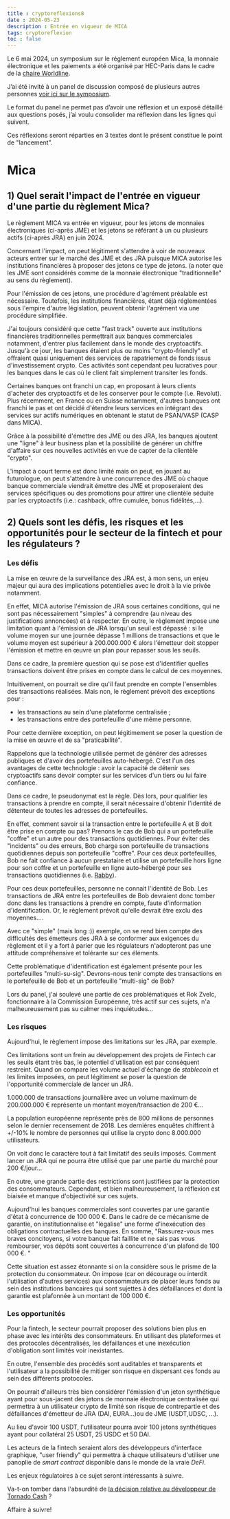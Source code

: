 ```yaml
---
title : cryptoreflexions8
date : 2024-05-23 
description : Entrée en vigueur de MICA
tags: cryptoreflexion
toc : false 
--- 
```

Le 6 mai 2024, un symposium sur le réglement européen Mica, la monnaie électronique et les paiements a été organisé par HEC-Paris dans le cadre de la [chaire Worldline](https://www.hec.edu/fr/faculte-et-recherche/worldline).

J’ai été invité à un panel de discussion composé de plusieurs autres personnes [voir ici sur le symposium](https://www.linkedin.com/feed/update/urn:li:activity:7193514487377743872/).

Le format du panel ne permet pas d’avoir une réflexion et un exposé détaillé aux questions posés, j’ai voulu consolider ma réflexion dans les lignes qui suivent.

Ces réflexions seront réparties en 3 textes dont le présent constitue le point de "lancement". 

# Mica 

## 1) Quel serait l'impact de l'entrée en vigueur d'une partie du règlement Mica?

Le règlement MICA va entrée en vigueur, pour les jetons de monnaies électroniques (ci-après JME) et les jetons se référant à un ou plusieurs actifs (ci-après JRA) en juin 2024. 

Concernant l'impact, on peut légitiment s'attendre à voir de nouveaux acteurs entrer sur le marché des JME et des JRA puisque MICA autorise les institutions financières à proposer des jetons ce type de jetons.  (a noter que les JME sont considérés comme de la monnaie électronique "traditionnelle" au sens du règlement). 

Pour l'émission de ces jetons, une procédure d'agrément préalable est nécessaire. Toutefois, les institutions financières, étant déjà réglementées sous l'empire d'autre législation, peuvent obtenir l'agrément via une procédure simplifiée. 

J'ai toujours considéré que cette "fast track" ouverte aux institutions financières traditionnelles permettrait  aux banques commerciales notamment, d'entrer plus facilement dans le monde des cryptoactifs. Jusqu'à ce jour, les banques étaient plus ou moins "crypto-friendly" et offraient quasi uniquement des services de rapatriement de fonds issus d'investissement crypto. Ces activités sont cependant peu lucratives pour les banques dans le cas où le client fait simplement transiter les fonds. 

Certaines banques ont franchi un cap, en proposant à leurs clients d'acheter des cryptoactifs et de les conserver pour le compte (i.e. Revolut). Plus récemment, en France ou en Suisse notamment, d'autres banques ont franchi le pas et ont décidé d'étendre leurs services en intégrant des services sur actifs numériques en obtenant le statut de PSAN/VASP (CASP dans MICA).

Grâce à la possibilité d'émettre des JME ou des JRA, les banques ajoutent une "ligne" à leur business plan et la possibilité de générer un chiffre d'affaire sur ces nouvelles activités en vue de  capter de la clientèle "crypto". 

L'impact à court terme est donc limité mais on peut, en jouant au futurologue, on peut s'attendre à une concurrence des JME où chaque banque commerciale viendrait émettre des JME et proposeraient des services spécifiques ou des promotions pour attirer une clientèle séduite par les cryptoactifs (i.e.: cashback, offre cumulée, bonus fidélités,...).
## 2) Quels sont les défis, les risques et les opportunités pour le secteur de la fintech et pour les régulateurs ?

### Les défis

La mise en œuvre de la surveillance des JRA est, à mon sens, un enjeu majeur qui aura des implications potentielles avec le droit à la vie privée notamment. 

En effet, MICA autorise l'émission de JRA sous certaines conditions, qui ne sont pas nécessairement "simples" à comprendre (au niveau des justifications annoncées) et à respecter. En outre, le règlement impose une limitation quant à l'émission de JRA lorsqu'un seuil est dépassé : si le volume moyen sur une journée dépasse 1 millions de transactions et que le volume moyen est supérieur à 200.000.000 € alors l'émetteur doit stopper l'émission et mettre en œuvre un plan pour repasser sous les seuils. 

Dans ce cadre, la première question qui se pose est d'identifier quelles transactions doivent être prises en compte dans le calcul de ces moyennes. 

Intuitivement, on pourrait se dire qu'il faut prendre en compte l'ensembles des transactions réalisées. Mais non, le règlement prévoit des exceptions pour :  

- les transactions au sein d'une plateforme centralisée ;
- les transactions entre des portefeuille d'une même personne.

Pour cette dernière exception, on peut légitimement se poser la question de la mise en œuvre et de sa "praticabilité". 

Rappelons que la technologie utilisée permet de générer des adresses publiques et d'avoir des portefeuilles auto-hébergé. C'est l'un des avantages de cette technologie : avoir la capacité de détenir ses cryptoactifs sans devoir compter sur les services d'un tiers ou lui faire confiance.

Dans ce cadre, le pseudonymat est la règle.  Dès lors, pour qualifier les transactions à prendre en compte, il serait nécessaire d'obtenir l'identité de détenteur de toutes les adresses de portefeuilles. 

En effet, comment savoir si la transaction entre le portefeuille A et B doit être prise en compte ou pas?  Prenons le cas de Bob qui a un portefeuille "coffre" et un autre pour des transactions quotidiennes. Pour éviter des "incidents" ou des erreurs, Bob charge son portefeuille de transactions quotidiennes depuis son portefeuille "coffre". Pour ces deux portefeuilles, Bob ne fait confiance à aucun prestataire et utilise un portefeuille hors ligne pour son coffre et un portefeuille en ligne auto-hébergé pour ses transactions quotidiennes (i.e. [Rabby](https://rabby.io/)). 

Pour ces deux portefeuilles, personne ne connait l'identité de Bob. Les transactions de JRA entre les portefeuilles de Bob devraient donc tomber donc dans les transactions à prendre en compte, faute d'information d'identification. Or, le règlement prévoit qu'elle devrait être exclu des moyennes....

Avec ce "simple" (mais long :)) exemple, on se rend bien compte des difficultés des émetteurs des JRA à se conformer aux exigences du règlement et il y a fort à parier que les régulateurs n'adopteront pas une attitude compréhensive et tolérante sur ces éléments. 

Cette problématique d'identification est également présente pour les portefeuilles "multi-su-sig". Devrons-nous tenir compte des transactions en le portefeuille de Bob et un portefeuille "multi-sig" de Bob? 

Lors du panel, j'ai soulevé une partie de ces problématiques et Rok Zvelc, fonctionnaire à la Commission Européenne, très actif sur ces sujets, n'a malheureusement pas su calmer mes inquiétudes...
### Les risques

Aujourd'hui, le règlement impose des limitations sur les JRA, par exemple.

Ces limitations sont un frein au développement des projets de Fintech car les seuils étant très bas, le potentiel d'utilisation est par conséquent restreint. Quand on compare les volume actuel d'échange de *stablecoin* et les limites imposées, on peut légitiment se poser la question de l'opportunité commerciale de lancer un JRA. 

1.000.000 de transactions journalière avec un volume maximum de 200.000.000 € représente un montant moyen/transaction de 200 €... 

La population européenne représente près de 800 millions de personnes selon le dernier recensement de 2018. Les dernières enquêtes chiffrent à +/-10% le nombre de personnes qui utilise la crypto donc 8.000.000 utilisateurs. 

On voit donc le caractère tout à fait limitatif des seuils imposés. Comment lancer un JRA qui ne pourra être utilisé que par une partie du marché pour 200 €/jour... 

En outre, une grande partie des restrictions sont justifiées par la protection des consommateurs.  Cependant, et bien malheureusement,  la réflexion est biaisée et manque d'objectivité sur ces sujets. 

Aujourd'hui les banques commerciales sont couvertes par une garantie d'état à concurrence de 100 000 €. Dans le cadre de ce mécanisme de garantie, on institutionnalise et "légalise" une forme d'inexécution des obligations contractuelles des banques. En somme, "Rassurez-vous mes braves concitoyens, si votre banque fait faillite et ne sais pas vous rembourser, vos dépôts sont couvertes à concurrence d'un plafond de 100 000 €. "

Cette situation est assez étonnante si on la considère sous le prisme de la protection du consommateur. On impose (car on décourage ou interdit l'utilisation d'autres services) aux consommateurs de placer leurs fonds au sein des institutions bancaires qui sont sujettes à des défaillances et dont la garantie est plafonnée à un montant de 100 000 €.

### Les opportunités

Pour la fintech, le secteur pourrait proposer des solutions bien plus en phase avec les intérêts des consommateurs. En utilisant des plateformes et des protocoles décentralisés, les défaillances et une inexécution d'obligation sont limités voir inexistantes.  

En outre, l'ensemble des procédés sont auditables et transparents et l'utilisateur a la possibilité de mitiger son risque en dispersant ces fonds au sein des différents protocoles. 

On pourrait d'ailleurs très bien considérer l'émission d'un jeton synthétique ayant pour sous-jacent des jetons de monnaie électronique centralisée qui permettra à un utilisateur crypto de limité son risque de contrepartie et des défaillances d'émetteur de JRA (DAI, EURA...)ou de JME (USDT,UDSC, ...). 

Au lieu d'avoir 100 USDT, l'utilisateur pourra avoir 100 jetons synthétiques ayant pour collatéral 25 USDT, 25 USDC et 50 DAI.

Les acteurs de la fintech seraient alors des développeurs d'interface graphique, "user friendly" qui permettra à chaque utilisateurs d'utiliser une panoplie de *smart contract* disponible dans le monde de la vraie *DeFi*.

Les enjeux régulatoires à ce sujet seront intéressants à suivre. 

Va-t-on tomber dans l'absurdité de [la décision relative au développeur de Tornado Cash](https://www.coindesk.com/fr/policy/2024/05/16/crypto-community-voices-outrage-at-tornado-cash-developer-verdict/) ? 

Affaire à suivre! 